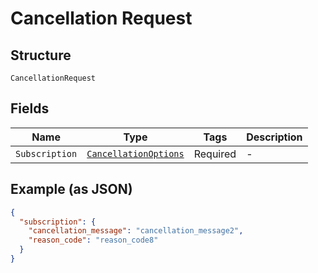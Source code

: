
# Cancellation Request

## Structure

`CancellationRequest`

## Fields

| Name | Type | Tags | Description |
|  --- | --- | --- | --- |
| `Subscription` | [`CancellationOptions`](../../doc/models/cancellation-options.md) | Required | - |

## Example (as JSON)

```json
{
  "subscription": {
    "cancellation_message": "cancellation_message2",
    "reason_code": "reason_code8"
  }
}
```

